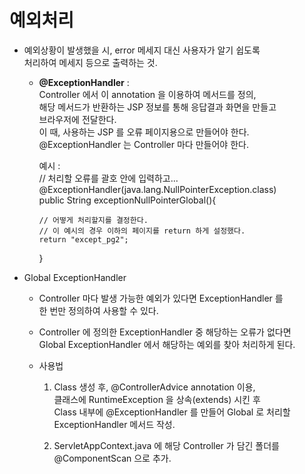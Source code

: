 # 예외처리

* 예외상황이 발생했을 시, error 메세지 대신 사용자가 알기 쉽도록  
처리하여 메세지 등으로 출력하는 것.
  * **@ExceptionHandler**  :  
    Controller 에서 이 annotation 을 이용하여 메서드를 정의,  
    해당 메서드가 반환하는 JSP 정보를 통해 응답결과 화면을 만들고  
    브라우저에 전달한다.  
    이 때, 사용하는 JSP 를 오류 페이지용으로 만들어야 한다.  
    @ExceptionHandler 는 Controller 마다 만들어야 한다.


    예시 :  
    // 처리할 오류를 괄호 안에 입력하고...
    @ExceptionHandler(java.lang.NullPointerException.class)  
    public String exceptionNullPointerGlobal(){

        // 어떻게 처리할지를 결정한다. 
        // 이 예시의 경우 이하의 페이지를 return 하게 설정했다.
        return "except_pg2";
    }
    

* Global ExceptionHandler

  * Controller 마다 발생 가능한 예외가 있다면 ExceptionHandler 를  
  한 번만 정의하여 사용할 수 있다.


  * Controller 에 정의한 ExceptionHandler 중 해당하는 오류가 없다면  
  Global ExceptionHandler 에서 해당하는 예외를 찾아 처리하게 된다.
  

  * 사용법  
  
    1. Class 생성 후, @ControllerAdvice annotation 이용,  
       클래스에 RuntimeException 을 상속(extends) 시킨 후   
       Class 내부에 @ExceptionHandler 를 만들어 Global 로 처리할  
       ExceptionHandler 메서드 작성.
     
    2. ServletAppContext.java 에 해당 Controller 가 담긴 폴더를  
       @ComponentScan 으로 추가.

